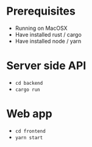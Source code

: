 # Prerequisites
- Running on MacOSX
- Have installed rust / cargo
- Have installed node / yarn

# Server side API
- `cd backend`
- `cargo run`

# Web app
- `cd frontend`
- `yarn start`
